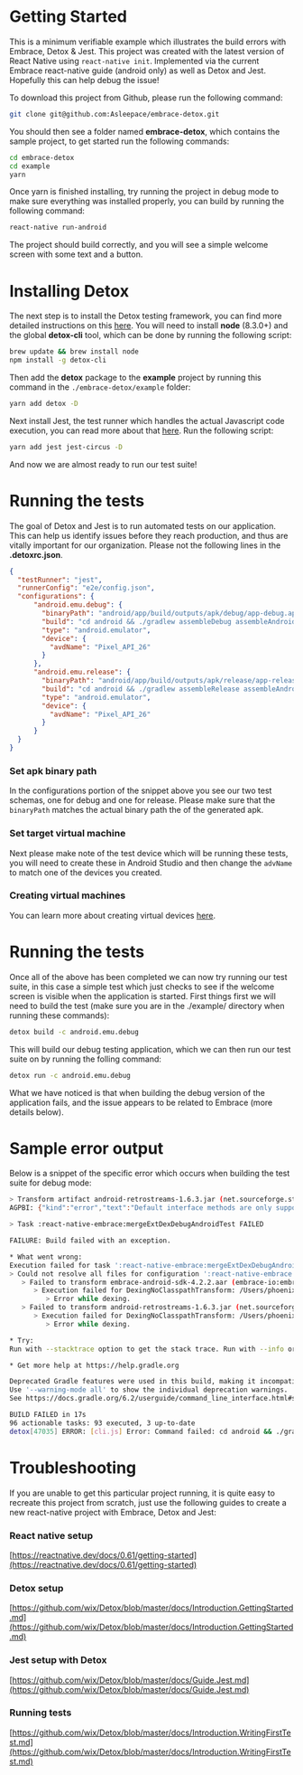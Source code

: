 # Getting Started
This is a minimum verifiable example which illustrates the build errors with Embrace, Detox & Jest. This project was created with the latest version of React Native using `react-native init`. Implemented via the current Embrace react-native guide (android only) as well as Detox and Jest. Hopefully this can help debug the issue!

To download this project from Github, please run the following command:

```bash
git clone git@github.com:Asleepace/embrace-detox.git
```

You should then see a folder named **embrace-detox**, which contains the sample project, to get started run the following commands:

 ```bash
 cd embrace-detox
 cd example
yarn
```

Once yarn is finished installing, try running the project in debug mode to make sure everything was installed properly, you can build by running the following command:

```bash
react-native run-android
```

The project should build correctly, and you will see a simple welcome screen with some text and a button.

# Installing Detox

The next step is to install the Detox testing framework, you can find more detailed instructions on this [here](https://github.com/wix/Detox/blob/master/docs/Introduction.GettingStarted.md). You will need to install **node** (8.3.0+) and the global **detox-cli** tool, which can be done by running the following script:

```bash
brew update && brew install node
npm install -g detox-cli
```

Then add the **detox** package to the **example** project by running this command in the `./embrace-detox/example` folder:

```bash
yarn add detox -D
```

Next install Jest, the test runner which handles the actual Javascript code execution, you can read more about that [here](https://github.com/wix/Detox/blob/master/docs/Guide.Jest.md). Run the following script:

```bash
yarn add jest jest-circus -D
```

And now we are almost ready to run our test suite!

# Running the tests

The goal of Detox and Jest is to run automated tests on our application. This can help us identify issues before they reach production, and thus are vitally important for our organization. Please not the following lines in the **.detoxrc.json**.

```json
{
  "testRunner": "jest",
  "runnerConfig": "e2e/config.json",
  "configurations": {
      "android.emu.debug": {
        "binaryPath": "android/app/build/outputs/apk/debug/app-debug.apk",
        "build": "cd android && ./gradlew assembleDebug assembleAndroidTest -DtestBuildType=debug && cd ..",
        "type": "android.emulator",
        "device": {
          "avdName": "Pixel_API_26"
        }
      },
      "android.emu.release": {
        "binaryPath": "android/app/build/outputs/apk/release/app-release.apk",
        "build": "cd android && ./gradlew assembleRelease assembleAndroidTest -DtestBuildType=release && cd ..",
        "type": "android.emulator",
        "device": {
          "avdName": "Pixel_API_26"
        }
      }
  }
}
```

### Set apk binary path

In the configurations portion of the snippet above you see our two test schemas, one for debug and one for release. Please make sure that the `binaryPath` matches the actual binary path the of the generated apk. 

### Set target virtual machine

Next please make note of the test device which will be running these tests, you will need to create these in Android Studio and then change the `advName` to match one of the devices you created.

### Creating virtual machines

You can learn more about creating virtual devices [here](https://developer.android.com/studio/run/managing-avds).

# Running the tests

Once all of the above has been completed we can now try running our test suite, in this case a simple test which just checks to see if the welcome screen is visible when the application is started. First things first we will need to build the test (make sure you are in the ./example/ directory when running these commands):

```bash
detox build -c android.emu.debug
```

This will build our debug testing application, which we can then run our test suite on by running the folling command:

```bash
detox run -c android.emu.debug
```

What we have noticed is that when building the debug version of the application fails, and the issue appears to be related to Embrace (more details below).

# Sample error output

Below is a snippet of the specific error which occurs when building the test suite for debug mode:

```bash
> Transform artifact android-retrostreams-1.6.3.jar (net.sourceforge.streamsupport:android-retrostreams:1.6.3) with DexingNoClasspathTransform
AGPBI: {"kind":"error","text":"Default interface methods are only supported starting with Android N (--min-api 24): void java9.util.Spliterator.forEachRemaining(java9.util.function.Consumer)","sources":[{}],"tool":"D8"}

> Task :react-native-embrace:mergeExtDexDebugAndroidTest FAILED

FAILURE: Build failed with an exception.

* What went wrong:
Execution failed for task ':react-native-embrace:mergeExtDexDebugAndroidTest'.
> Could not resolve all files for configuration ':react-native-embrace:debugAndroidTestRuntimeClasspath'.
   > Failed to transform embrace-android-sdk-4.2.2.aar (embrace-io:embrace-android-sdk:4.2.2) to match attributes {artifactType=android-dex, dexing-enable-desugaring=false, dexing-is-debuggable=true, dexing-min-sdk=16, org.gradle.category=library, org.gradle.libraryelements=jar, org.gradle.status=release, org.gradle.usage=java-runtime}.
      > Execution failed for DexingNoClasspathTransform: /Users/phoenix/.gradle/caches/transforms-2/files-2.1/cbc2aa55cf3dd036108a8a4b18d809f1/jetified-embrace-android-sdk-4.2.2-runtime.jar.
         > Error while dexing.
   > Failed to transform android-retrostreams-1.6.3.jar (net.sourceforge.streamsupport:android-retrostreams:1.6.3) to match attributes {artifactType=android-dex, dexing-enable-desugaring=false, dexing-is-debuggable=true, dexing-min-sdk=16, org.gradle.category=library, org.gradle.libraryelements=jar, org.gradle.status=release, org.gradle.usage=java-runtime}.
      > Execution failed for DexingNoClasspathTransform: /Users/phoenix/.gradle/caches/modules-2/files-2.1/net.sourceforge.streamsupport/android-retrostreams/1.6.3/c42be8718a61aa62f5ea1f44fff167f1c7ef5ce6/android-retrostreams-1.6.3.jar.
         > Error while dexing.

* Try:
Run with --stacktrace option to get the stack trace. Run with --info or --debug option to get more log output. Run with --scan to get full insights.

* Get more help at https://help.gradle.org

Deprecated Gradle features were used in this build, making it incompatible with Gradle 7.0.
Use '--warning-mode all' to show the individual deprecation warnings.
See https://docs.gradle.org/6.2/userguide/command_line_interface.html#sec:command_line_warnings

BUILD FAILED in 17s
96 actionable tasks: 93 executed, 3 up-to-date
detox[47035] ERROR: [cli.js] Error: Command failed: cd android && ./gradlew assembleDebug assembleAndroidTest -DtestBuildType=debug && cd ..
```

# Troubleshooting

If you are unable to get this particular project running, it is quite easy to recreate this project from scratch, just use the following guides to create a new react-native project with Embrace, Detox and Jest:

### React native setup

[https://reactnative.dev/docs/0.61/getting-started](https://reactnative.dev/docs/0.61/getting-started)

### Detox setup

[https://github.com/wix/Detox/blob/master/docs/Introduction.GettingStarted.md](https://github.com/wix/Detox/blob/master/docs/Introduction.GettingStarted.md)

### Jest setup with Detox

[https://github.com/wix/Detox/blob/master/docs/Guide.Jest.md](https://github.com/wix/Detox/blob/master/docs/Guide.Jest.md)

### Running tests

[https://github.com/wix/Detox/blob/master/docs/Introduction.WritingFirstTest.md](https://github.com/wix/Detox/blob/master/docs/Introduction.WritingFirstTest.md)

